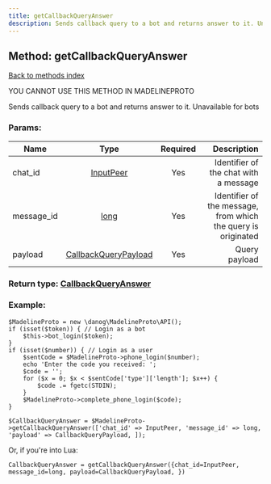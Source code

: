 ```yaml
---
title: getCallbackQueryAnswer
description: Sends callback query to a bot and returns answer to it. Unavailable for bots
---
```

## Method: getCallbackQueryAnswer  
[Back to methods index](index.md)


YOU CANNOT USE THIS METHOD IN MADELINEPROTO


Sends callback query to a bot and returns answer to it. Unavailable for bots

### Params:

| Name     |    Type       | Required | Description |
|----------|:-------------:|:--------:|------------:|
|chat\_id|[InputPeer](../types/InputPeer.md) | Yes|Identifier of the chat with a message|
|message\_id|[long](../types/long.md) | Yes|Identifier of the message, from which the query is originated|
|payload|[CallbackQueryPayload](../types/CallbackQueryPayload.md) | Yes|Query payload|


### Return type: [CallbackQueryAnswer](../types/CallbackQueryAnswer.md)

### Example:


```
$MadelineProto = new \danog\MadelineProto\API();
if (isset($token)) { // Login as a bot
    $this->bot_login($token);
}
if (isset($number)) { // Login as a user
    $sentCode = $MadelineProto->phone_login($number);
    echo 'Enter the code you received: ';
    $code = '';
    for ($x = 0; $x < $sentCode['type']['length']; $x++) {
        $code .= fgetc(STDIN);
    }
    $MadelineProto->complete_phone_login($code);
}

$CallbackQueryAnswer = $MadelineProto->getCallbackQueryAnswer(['chat_id' => InputPeer, 'message_id' => long, 'payload' => CallbackQueryPayload, ]);
```

Or, if you're into Lua:

```
CallbackQueryAnswer = getCallbackQueryAnswer({chat_id=InputPeer, message_id=long, payload=CallbackQueryPayload, })
```

